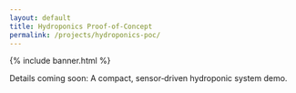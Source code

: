 ```yaml
---
layout: default
title: Hydroponics Proof‑of‑Concept
permalink: /projects/hydroponics-poc/
---
```


{% include banner.html %}

<p>Details coming soon: A compact, sensor‑driven hydroponic system demo.</p>
